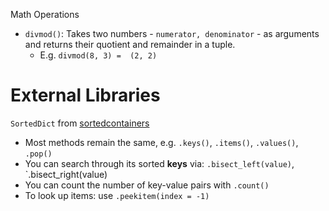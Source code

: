 Math Operations
- `divmod()`: Takes two numbers -  `numerator, denominator` - as arguments and returns their quotient and remainder in a tuple.
	- E.g. `divmod(8, 3) =  (2, 2)`

# External Libraries

`SortedDict` from [sortedcontainers](https://grantjenks.com/docs/sortedcontainers/)
- Most methods remain the same, e.g. `.keys()`, `.items()`, `.values()`,  `.pop()`
- You can search through its sorted **keys** via: `.bisect_left(value)`, `.bisect_right(value)
- You can count the number of key-value pairs with `.count()`
- To look up items: use `.peekitem(index = -1)`